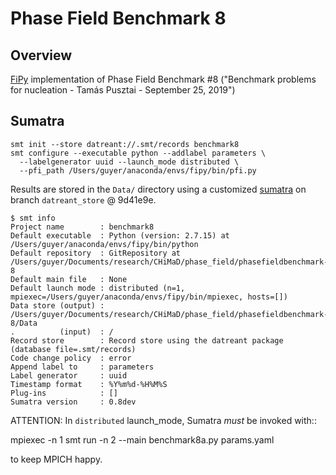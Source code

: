 # Phase Field Benchmark 8

## Overview

[FiPy](https://www.ctcms.nist.gov/fipy) implementation of 
Phase Field Benchmark #8 ("Benchmark problems for nucleation - Tamás 
Pusztai - September 25, 2019")

## Sumatra

```
smt init --store datreant://.smt/records benchmark8
smt configure --executable python --addlabel parameters \
  --labelgenerator uuid --launch_mode distributed \
  --pfi_path /Users/guyer/anaconda/envs/fipy/bin/pfi.py
```

Results are stored in the `Data/` directory using a customized
[sumatra](http://neuralensemble.org/sumatra/)
on branch `datreant_store` @ 9d41e9e.

```
$ smt info
Project name        : benchmark8
Default executable  : Python (version: 2.7.15) at /Users/guyer/anaconda/envs/fipy/bin/python
Default repository  : GitRepository at /Users/guyer/Documents/research/CHiMaD/phase_field/phasefieldbenchmark-8
Default main file   : None
Default launch mode : distributed (n=1, mpiexec=/Users/guyer/anaconda/envs/fipy/bin/mpiexec, hosts=[])
Data store (output) : /Users/guyer/Documents/research/CHiMaD/phase_field/phasefieldbenchmark-8/Data
.          (input)  : /
Record store        : Record store using the datreant package (database file=.smt/records)
Code change policy  : error
Append label to     : parameters
Label generator     : uuid
Timestamp format    : %Y%m%d-%H%M%S
Plug-ins            : []
Sumatra version     : 0.8dev
```


ATTENTION: In `distributed` launch_mode, Sumatra *must* be invoked with::

  mpiexec -n 1 smt run -n 2 --main benchmark8a.py params.yaml

to keep MPICH happy.
